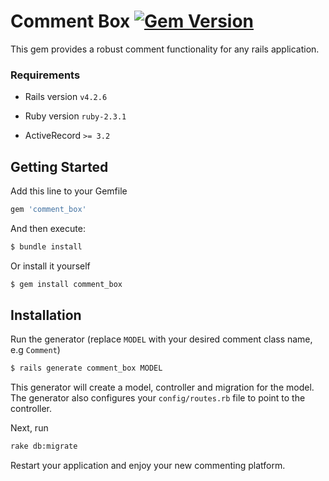 # Comment Box [![Gem Version](https://badge.fury.io/rb/comment_box.svg)](https://badge.fury.io/rb/comment_box)
This gem  provides a robust comment functionality for any rails application.

### Requirements
* Rails version
`v4.2.6`

* Ruby version
`ruby-2.3.1`

* ActiveRecord
`>= 3.2`

## Getting Started

Add this line to your Gemfile

```bash
gem 'comment_box'
```

And then execute:

```bash
$ bundle install
```

Or install it yourself

```bash
$ gem install comment_box
```
## Installation

Run the generator (replace `MODEL` with your desired comment class name, e.g `Comment`)

```bash
$ rails generate comment_box MODEL
```

This generator will create a model, controller and migration for the model.
The generator also configures your `config/routes.rb` file to point to the controller.

Next, run

```bash
rake db:migrate
```

Restart your application and enjoy your new commenting platform.
